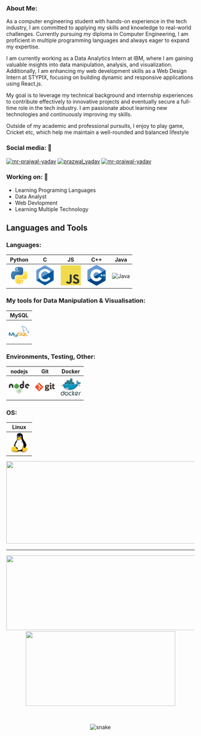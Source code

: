 
  
### About Me:    
As a computer engineering student with hands-on experience in the tech industry, I am committed to applying my skills and knowledge to real-world challenges. Currently pursuing my diploma in Computer Engineering, I am proficient in multiple programming languages and always eager to expand my expertise.

I am currently working as a Data Analytics Intern at IBM, where I am gaining valuable insights into data manipulation, analysis, and visualization. Additionally, I am enhancing my web development skills as a Web Design Intern at STYPIX, focusing on building dynamic and responsive applications using React.js.

My goal is to leverage my technical background and internship experiences to contribute effectively to innovative projects and eventually secure a full-time role in the tech industry. I am passionate about learning new technologies and continuously improving my skills.

Outside of my academic and professional pursuits, I enjoy to play game, Cricket etc, which help me maintain a well-rounded and balanced lifestyle
       
   
### Social media: 📡    
<p align="left">
<a href="https://linkedin.com/in/mr-prajwal-yadav" target="blank"><img align="center" src="https://raw.githubusercontent.com/rahuldkjain/github-profile-readme-generator/master/src/images/icons/Social/linked-in-alt.svg" alt="mr-prajwal-yadav" height="30" width="40" /></a>
<a href="https://instagram.com/prazwal_yadav" target="blank"><img align="center" src="https://raw.githubusercontent.com/rahuldkjain/github-profile-readme-generator/master/src/images/icons/Social/instagram.svg" alt="prazwal_yadav" height="30" width="40" /></a>
<a href="https://x.com/MrPrajwalYadav/" target="blank"><img align="center" src="https://static.vecteezy.com/system/resources/previews/042/148/611/non_2x/new-twitter-x-logo-twitter-icon-x-social-media-icon-free-png.png" alt="mr-prajwal-yadav" height="50" width="50" /></a>
</p>





### Working on: 🚀

- Learning Programing Languages
- Data Analyst
- Web Devlopment
- Learning Multiple Technology


## Languages and Tools 
<div>

### Languages:
| Python | C | JS | C++ | Java |
|----------|----------|----------|-----|-----|
|  <img src="https://github.com/devicons/devicon/blob/master/icons/python/python-original.svg" title="Python"  alt="Python" width="55" height="55"/> |  <img src="https://github.com/devicons/devicon/blob/master/icons/c/c-original.svg" title="C"  alt="C" width="55" height="55"/> |  <img src="https://github.com/devicons/devicon/blob/master/icons/javascript/javascript-original.svg" title="JavaScript" alt="JavaScript" width="55" height="55"/> |  <img src="https://raw.githubusercontent.com/devicons/devicon/master/icons/cplusplus/cplusplus-original.svg" title="C++" alt="C++" width="55" height="55"/>|  <img src="https://1000logos.net/wp-content/uploads/2020/09/Java-Logo.png" title="Java" alt="Java" width="100" height="55"/>| 

  


### My tools for Data Manipulation & Visualisation:

| MySQL |
|----------|
|<img src="https://github.com/devicons/devicon/blob/master/icons/mysql/mysql-original-wordmark.svg" title="MySQL" alt="MySQL" width="55" height="55"/>|

  
### Environments, Testing, Other:

| nodejs | Git | Docker |
|----------|----------|----------|
|<img src="https://github.com/devicons/devicon/blob/master/icons/nodejs/nodejs-original-wordmark.svg" title="nodejs" alt="NodeJS" width="55" height="55"/>|<img src="https://github.com/devicons/devicon/blob/master/icons/git/git-original-wordmark.svg" title="Git" alt="Git" width="55" height="55"/>|<img src="https://github.com/devicons/devicon/blob/master/icons/docker/docker-original-wordmark.svg" title="Docker" alt="Docker" width="55" height="55"/>


### OS:

| Linux |
|----------|
| <img src="https://github.com/devicons/devicon/blob/master/icons/linux/linux-original.svg" title="Linux" alt="Linux" width="55" height="55"/> |





  
<p align="center">
  <img width="800" height="220" src="https://streak-stats.demolab.com?user=sammorozov&theme=highcontrast&hide_border=true&border_radius=5&card_width=800">
</p>


---




<p align="center">
  <img width="600" height="200" src="https://github-readme-stats.vercel.app/api?username=sammorozov&show_icons=true&theme=vision-friendly-dark">
  <img width="400" height="200" src="https://github-readme-stats.vercel.app/api/top-langs/?username=sammorozov&size_weight=0.0005&count_weight=0.3&layout=compact&theme=vision-friendly-dark">
</p>
 


<div id="header" align="center">
  <img src="https://komarev.com/ghpvc/?username=prajwalyadav&label=Profile%20views&color=0e75b6&style=flat" alt=""/>
</div>

<p align="center">
 <img width="1000" src="https://github.com/sammorozov/sammorozov/blob/main/assets/github-snake.svg" alt="snake"/>
</p>




